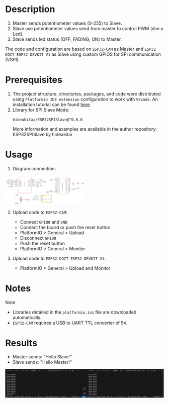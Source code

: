 # Description
1. Master sends potentiometer values (0-255) to Slave.
2. Slave use potentiometer values send from master to control PWM (dim a Led). 
3. Slave sends led status (OFF, FADING, ON) to Master.

The code and configuration are based on `ESP32-CAM` as Master and `ESP32 DOIT ESP32 DEVKIT V1` as Slave using custom GPIOS for  SPI communication (VSPI).

# Prerequisites 
1. The project structure, directories, packages, and code were distributed using `Platformio IDE extension` configuration to work with `VScode`. An installation tutorial can be found [here](https://randomnerdtutorials.com/vs-code-platformio-ide-esp32-esp8266-arduino/)
2. Library for SPI Slave Mode:
    ```
    hideakitai/ESP32SPISlave@^0.6.0
    ```
    More information and examples are available in the author repository:
    <a hfer='https://github.com/hideakitai/ESP32SPISlave/tree/main' target="_blank">ESP32SPISlave by hideakitai</a>

# Usage
1. Diagram connection:
<img src="https://github.com/javierandrango/microcontrollers/blob/main/images/SPI-CIRCUIT-PWM-LED.png" width='50%'>

2. Upload code to `ESP32-CAM`:
    - Connect `GPIO0` and `GND` 
    - Connect the board or push the reset button 
    - PlatformIO > General > Upload
    - Disconnect `GPIO0`
    - Push the reset button 
    - PlatformIO > General > Monitor

2. Upload code to `ESP32 DOIT ESP32 DEVKIT V1`:
    - PlatformIO > General > Upload and Monitor

# Notes
> [!NOTE]
> - Libraries detailed in the `platformio.ini` file are downloaded automatically.
> - `ESP32-CAM` requires a USB to UART TTL converter of 5V.

# Results

- Master sends: "Hello Slave!"
- Slave sends: "Hello Master!"

<img src="https://github.com/javierandrango/microcontrollers/blob/main/images/SPI2.png">
